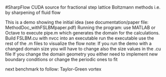 #SharpFlow
CUDA source for fractional step lattice Boltzmann methods i.e. by sharpening of fluid flow

This is a demo showing the initial idea (see documentation/paper file: MethodDoc_withFSLBMpaper.pdf)
Running the program:
use MATLAB or Octave to execute pipe.m which generates the domain for the calculations.
Build FSLBM.cu with nvcc into an executable
run the executable
use the rest of the .m files to visualize the flow
note:
  If you run the demo with a changed domain size you will have to change also the size values in the .cu file
  If you change the domain geometry you either need to implement new boundary conditions or change the periodic ones to fit
  
  next benchmark to follow: Taylor-Green vortex
